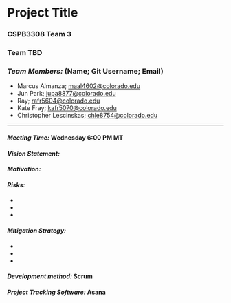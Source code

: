 # Project Title
### CSPB3308 Team 3
### Team TBD

### *Team Members:* (Name; Git Username; Email)   	
  * Marcus Almanza; maal4602@colorado.edu
  * Jun Park; jupa8877@colorado.edu
  * Ray; rafr5604@colorado.edu
  * Kate Fray; kafr5070@colorado.edu
  * Christopher Lescinskas; chle8754@colorado.edu
<hr>

#### *Meeting Time:* Wednesday 6:00 PM MT

#### *Vision Statement:*

#### *Motivation:*

#### *Risks:*
  *
  *
  *
#### *Mitigation Strategy:*
  *
  *
  *
#### *Development method:* Scrum
#### *Project Tracking Software:* Asana
